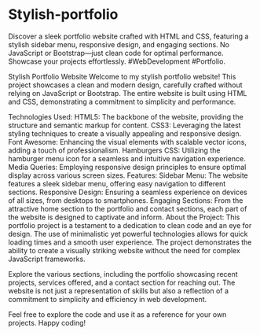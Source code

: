 # Stylish-portfolio
Discover a sleek portfolio website crafted with HTML and CSS, featuring a stylish sidebar menu, responsive design, and engaging sections. No JavaScript or Bootstrap—just clean code for optimal performance. Showcase your projects effortlessly. #WebDevelopment #Portfolio.

Stylish Portfolio Website
Welcome to my stylish portfolio website! This project showcases a clean and modern design, carefully crafted without relying on JavaScript or Bootstrap. The entire website is built using HTML and CSS, demonstrating a commitment to simplicity and performance.

Technologies Used:
HTML5: The backbone of the website, providing the structure and semantic markup for content.
CSS3: Leveraging the latest styling techniques to create a visually appealing and responsive design.
Font Awesome: Enhancing the visual elements with scalable vector icons, adding a touch of professionalism.
Hamburgers CSS: Utilizing the hamburger menu icon for a seamless and intuitive navigation experience.
Media Queries: Employing responsive design principles to ensure optimal display across various screen sizes.
Features:
Sidebar Menu: The website features a sleek sidebar menu, offering easy navigation to different sections.
Responsive Design: Ensuring a seamless experience on devices of all sizes, from desktops to smartphones.
Engaging Sections: From the attractive home section to the portfolio and contact sections, each part of the website is designed to captivate and inform.
About the Project:
This portfolio project is a testament to a dedication to clean code and an eye for design. The use of minimalistic yet powerful technologies allows for quick loading times and a smooth user experience. The project demonstrates the ability to create a visually striking website without the need for complex JavaScript frameworks.

Explore the various sections, including the portfolio showcasing recent projects, services offered, and a contact section for reaching out. The website is not just a representation of skills but also a reflection of a commitment to simplicity and efficiency in web development.

Feel free to explore the code and use it as a reference for your own projects. Happy coding!
